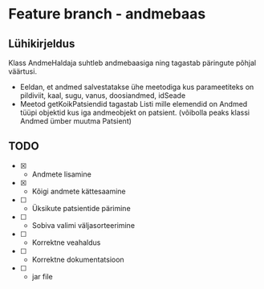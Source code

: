 # Feature branch - andmebaas
## Lühikirjeldus
Klass AndmeHaldaja suhtleb andmebaasiga ning tagastab päringute põhjal väärtusi.
- Eeldan, et andmed salvestatakse ühe meetodiga kus parameetiteks on pildiviit, kaal, sugu, vanus, doosiandmed, idSeade
- Meetod getKoikPatsiendid tagastab Listi mille elemendid on Andmed tüüpi objektid kus iga andmeobjekt on patsient. (võibolla peaks klassi Andmed ümber muutma Patsient)

## TODO
* [x] - Andmete lisamine
* [x] - Kõigi andmete kättesaamine
* [ ] - Üksikute patsientide pärimine
* [ ] - Sobiva valimi väljasorteerimine
* [ ] - Korrektne veahaldus
* [ ] - Korrektne dokumentatsioon
* [ ] - jar file
